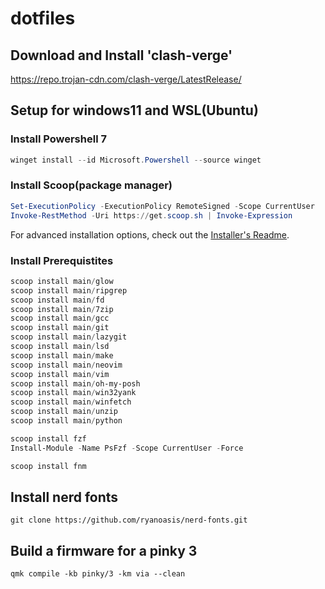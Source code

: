 # dotfiles

## Download and Install 'clash-verge'

https://repo.trojan-cdn.com/clash-verge/LatestRelease/

## Setup for windows11 and WSL(Ubuntu)


### Install Powershell 7

```powershell
winget install --id Microsoft.Powershell --source winget
```

### Install Scoop(package manager)

```powershell
Set-ExecutionPolicy -ExecutionPolicy RemoteSigned -Scope CurrentUser
Invoke-RestMethod -Uri https://get.scoop.sh | Invoke-Expression
```

For advanced installation options, check out the [Installer's Readme](https://github.com/ScoopInstaller/Install#readme).

### Install Prerequistites

```powershell
scoop install main/glow
scoop install main/ripgrep
scoop install main/fd
scoop install main/7zip
scoop install main/gcc
scoop install main/git
scoop install main/lazygit
scoop install main/lsd
scoop install main/make
scoop install main/neovim
scoop install main/vim
scoop install main/oh-my-posh
scoop install main/win32yank
scoop install main/winfetch
scoop install main/unzip
scoop install main/python

scoop install fzf
Install-Module -Name PsFzf -Scope CurrentUser -Force

scoop install fnm
```

## Install nerd fonts

```shell
git clone https://github.com/ryanoasis/nerd-fonts.git
```

## Build a firmware for a pinky 3
```shell
qmk compile -kb pinky/3 -km via --clean
```

